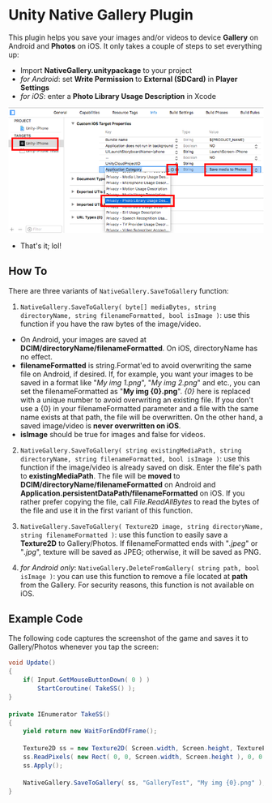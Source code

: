 # Unity Native Gallery Plugin
This plugin helps you save your images and/or videos to device **Gallery** on Android and **Photos** on iOS. It only takes a couple of steps to set everything up:

- Import **NativeGallery.unitypackage** to your project
- *for Android*: set **Write Permission** to **External (SDCard)** in **Player Settings**
- *for iOS*: enter a **Photo Library Usage Description** in Xcode

![PhotoLibraryUsageDescription](iOSPhotoLibraryPermission.png)

- That's it; lol!

## How To
There are three variants of `NativeGallery.SaveToGallery` function:
1. `NativeGallery.SaveToGallery( byte[] mediaBytes, string directoryName, string filenameFormatted, bool isImage )`: use this function if you have the raw bytes of the image/video. 
- On Android, your images are saved at **DCIM/directoryName/filenameFormatted**. On iOS, directoryName has no effect. 
- **filenameFormatted** is string.Format'ed to avoid overwriting the same file on Android, if desired. If, for example, you want your images to be saved in a format like "*My img 1.png*", "*My img 2.png*" and etc., you can set the filenameFormatted as "**My img {0}.png**". *{0}* here is replaced with a unique number to avoid overwriting an existing file. If you don't use a {0} in your filenameFormatted parameter and a file with the same name exists at that path, the file will be overwritten. On the other hand, a saved image/video is **never overwritten on iOS**. 
- **isImage** should be true for images and false for videos.

2. `NativeGallery.SaveToGallery( string existingMediaPath, string directoryName, string filenameFormatted, bool isImage )`: use this function if the image/video is already saved on disk. Enter the file's path to **existingMediaPath**. The file will be **moved** to **DCIM/directoryName/filenameFormatted** on Android and **Application.persistentDataPath/filenameFormatted** on iOS. If you rather prefer copying the file, call *File.ReadAllBytes* to read the bytes of the file and use it in the first variant of this function.

3. `NativeGallery.SaveToGallery( Texture2D image, string directoryName, string filenameFormatted )`: use this function to easily save a **Texture2D** to Gallery/Photos. If filenameFormatted ends with "*.jpeg*" or "*.jpg*", texture will be saved as JPEG; otherwise, it will be saved as PNG.

4. *for Android only*: `NativeGallery.DeleteFromGallery( string path, bool isImage )`: you can use this function to remove a file located at **path** from the Gallery. For security reasons, this function is not available on iOS.

## Example Code
The following code captures the screenshot of the game and saves it to Gallery/Photos whenever you tap the screen:
```csharp
void Update()
{
	if( Input.GetMouseButtonDown( 0 ) )
		StartCoroutine( TakeSS() );
}
	
private IEnumerator TakeSS()
{
	yield return new WaitForEndOfFrame();

	Texture2D ss = new Texture2D( Screen.width, Screen.height, TextureFormat.RGB24, false );
	ss.ReadPixels( new Rect( 0, 0, Screen.width, Screen.height ), 0, 0 );
	ss.Apply();

	NativeGallery.SaveToGallery( ss, "GalleryTest", "My img {0}.png" );
}
```
